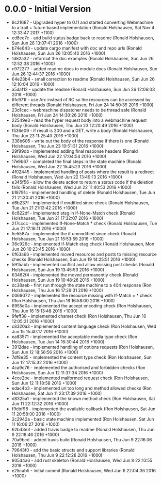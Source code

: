 # 0.0.0 - Initial Version

* 9c21687 - Upgraded hyper to 0.11 and started converting Webmachine to a trait + future based implementation (Ronald Holshausen, Sat Nov 4 12:33:47 2017 +1100)
* ed8ee7c - add build status badge back to readme (Ronald Holshausen, Sun Jun 26 13:07:41 2016 +1000)
* b74e643 - update cargo manifest with doc and repo urls (Ronald Holshausen, Sun Jun 26 13:05:40 2016 +1000)
* 1d82a32 - reformat the doc examples (Ronald Holshausen, Sun Jun 26 12:52:38 2016 +1000)
* c972277 - added readme docs to module docs (Ronald Holshausen, Sun Jun 26 12:44:37 2016 +1000)
* 64e23b4 - small correction to readme (Ronald Holshausen, Sun Jun 26 12:10:04 2016 +1000)
* a5daf12 - update the readme (Ronald Holshausen, Sun Jun 26 12:06:03 2016 +1000)
* 8fc971f - use Arc instead of RC so the resources can be accessed by different threads (Ronald Holshausen, Fri Jun 24 14:50:39 2016 +1000)
* 23d1cec - webmachine dispatcher needs to be thread safe (Ronald Holshausen, Fri Jun 24 14:30:26 2016 +1000)
* 22549e3 - read the hyper request body into a webmachine request body (Ronald Holshausen, Thu Jun 23 12:20:49 2016 +1000)
* f536e09 - if result is 200 and a GET, write a body (Ronald Holshausen, Thu Jun 23 11:25:40 2016 +1000)
* 338b605 - write out the body of the response if there is one (Ronald Holshausen, Thu Jun 23 10:51:31 2016 +1000)
* 29f99db - implemented adding final response headers (Ronald Holshausen, Wed Jun 22 17:04:54 2016 +1000)
* 17e9b67 - completed the final steps in the state machine (Ronald Holshausen, Wed Jun 22 15:45:23 2016 +1000)
* 4f02445 - implemented handling of posts where the result is a redirect (Ronald Holshausen, Wed Jun 22 13:49:13 2016 +1000)
* e345f56 - allow the delete action to return a status code if the deletion fails (Ronald Holshausen, Wed Jun 22 11:40:53 2016 +1000)
* b18791c - implemented handling of delete (Ronald Holshausen, Tue Jun 21 21:30:41 2016 +1000)
* d6b237f - implemented if modified since check (Ronald Holshausen, Tue Jun 21 21:13:42 2016 +1000)
* 8c822df - Implemented etag in If-None-Match check (Ronald Holshausen, Tue Jun 21 17:32:07 2016 +1000)
* 217cccc - implemented If-None-Match * check (Ronald Holshausen, Tue Jun 21 17:16:11 2016 +1000)
* 5e5587a - implemented the if unmodified since check (Ronald Holshausen, Tue Jun 21 16:53:59 2016 +1000)
* 36c926c - implemented If-Match etag check (Ronald Holshausen, Mon Jun 20 16:23:45 2016 +1000)
* 0f63a66 - implemented moved resources and posts to missing resource checks (Ronald Holshausen, Sun Jun 19 14:25:51 2016 +1000)
* 5915abb - implemented conflict and allow missing post checks (Ronald Holshausen, Sun Jun 19 13:45:53 2016 +1000)
* 63482f4 - implemented the moved permanently check (Ronald Holshausen, Sun Jun 19 10:48:26 2016 +1000)
* dc38aeb - first run through the state machine to a 404 response (Ron Holshausen, Thu Jun 16 17:29:31 2016 +1000)
* 0069072 - implemented the resource missing with If-Match = * check (Ron Holshausen, Thu Jun 16 16:58:00 2016 +1000)
* 8955e0a - implemented the accept encoding check (Ron Holshausen, Thu Jun 16 15:13:48 2016 +1000)
* 9feff38 - implemented charset check (Ron Holshausen, Thu Jun 16 12:05:31 2016 +1000)
* c8320a3 - implemented content language check (Ron Holshausen, Wed Jun 15 15:40:17 2016 +1000)
* ea83571 - implemented the acceptable media type check (Ron Holshausen, Tue Jun 14 16:30:44 2016 +1000)
* 3912dae - implemented handling of options requests (Ron Holshausen, Sun Jun 12 18:56:56 2016 +1000)
* 7df8e35 - implemented the content type check (Ron Holshausen, Sun Jun 12 17:15:32 2016 +1000)
* 4ca9c76 - implemented the authorised and forbidden checks (Ron Holshausen, Sun Jun 12 11:37:34 2016 +1000)
* 4cce2be - implemented malformed request check (Ron Holshausen, Sun Jun 12 11:18:58 2016 +1000)
* edac4b3 - implemented uri too long and method allowed checks (Ron Holshausen, Sat Jun 11 23:17:39 2016 +1000)
* d8325a1 - implemented the known method check (Ron Holshausen, Sat Jun 11 22:12:32 2016 +1000)
* f9dbf98 - implemented the available callback (Ron Holshausen, Sat Jun 11 20:58:00 2016 +1000)
* 2c2942a - basic state machine implemented (Ron Holshausen, Sat Jun 11 16:06:27 2016 +1000)
* 62bd3e3 - added travis badge to readme (Ronald Holshausen, Thu Jun 9 22:18:46 2016 +1000)
* 70a9bcd - added travis build (Ronald Holshausen, Thu Jun 9 22:16:06 2016 +1000)
* 79643f0 - add the basic structs and support libraries (Ronald Holshausen, Thu Jun 9 22:12:28 2016 +1000)
* 905d4a6 - add rust skeleton (Ronald Holshausen, Wed Jun 8 22:10:55 2016 +1000)
* e25cab5 - Initial commit (Ronald Holshausen, Wed Jun 8 22:04:36 2016 +1000)
